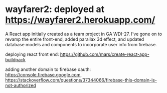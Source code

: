 # wayfarer2: deployed at https://wayfarer2.herokuapp.com/

A React app initially created as a team project in GA WDI-27. 
I've gone on to revamp the entire front-end, added parallax 3d effect, and updated database models and components to incorporate user info from firebase. 




deploying react front end: https://github.com/mars/create-react-app-buildpack

adding another domain to firebase oauth: https://console.firebase.google.com, https://stackoverflow.com/questions/37344066/firebase-this-domain-is-not-authorized


